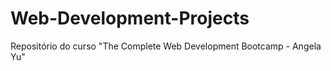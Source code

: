 # Web-Development-Projects
Repositório do curso "The Complete Web Development Bootcamp - Angela Yu"
